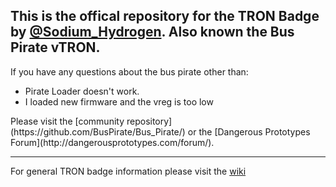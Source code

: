## This is the offical repository for the TRON Badge by [@Sodium_Hydrogen](https://twitter.com/sodium_hydrogen). Also known the Bus Pirate vTRON. ##

If you have any questions about the bus pirate other than:
<ul>
  <li> Pirate Loader doesn't work.</li>
  <li> I loaded new firmware and the vreg is too low</li>
</ul>
Please visit the [community repository](https://github.com/BusPirate/Bus_Pirate/) or the [Dangerous Prototypes Forum](http://dangerousprototypes.com/forum/).

---

For general TRON badge information please visit the [wiki](https://github.com/Sodium-Hydrogen/TRON-Badge/wiki)
